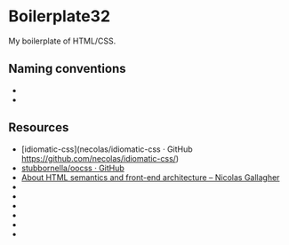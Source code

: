 # Boilerplate32

My boilerplate of HTML/CSS.



## Naming conventions
 - 
 - 


 
## Resources
 - [idiomatic-css](necolas/idiomatic-css · GitHub https://github.com/necolas/idiomatic-css/)
 - [stubbornella/oocss · GitHub](https://github.com/stubbornella/oocss)
 - [About HTML semantics and front-end architecture – Nicolas Gallagher](http://nicolasgallagher.com/about-html-semantics-front-end-architecture/)
 - []()
 - []()
 - []()
 - []()
 - []()
 - []()

   